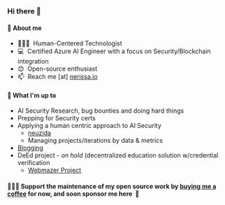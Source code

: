 <h3> Hi there 👋</h3>

#### 📃 About me
- 👩🏽‍💻  &nbsp;Human-Centered Technologist
- 💻  &nbsp;Certified Azure AI Engineer with a focus on Security/Blockchain integration
- 😊  &nbsp;Open-source enthusiast
- 📫  &nbsp;Reach me [at] [nerissa.io](https://www.nerissa.io)

#### 🌱 What I'm up to
- AI Security Research, bug bounties and doing hard things
- Prepping for Security certs
- Applying a human centric approach to AI Security 
  - [neuzida](https://neuzida.io) 
  - Managing projects/iterations by data & metrics
- [Blogging](https://nerissa.io) 
- DeEd project - _on hold_ (decentralized education solution w/credential verification 
    - [Webmazer Project](https://neuzida.io)

#### 👩🏽‍💻&nbsp;Support the maintenance of my open source work by [buying me a coffee](https://www.buymeacoffee.com/Nerissa.io ) for now, and soon sponsor me here &nbsp;🤗
